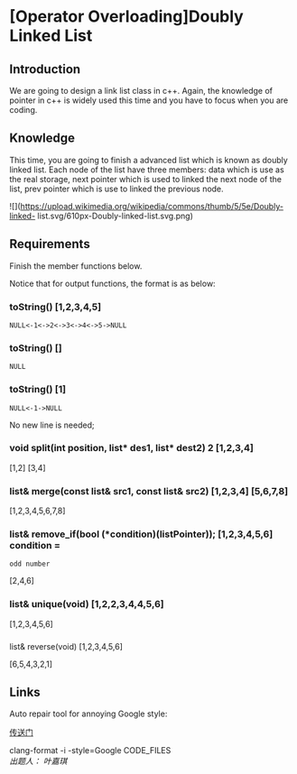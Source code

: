 # [Operator Overloading]Doubly Linked List

## Introduction

We are going to design a link list class in c++. Again, the knowledge of pointer in c++ is
widely used this time and you have to focus when you are coding.   

## Knowledge

This time, you are going to finish a advanced list which is known as doubly
linked list. Each node of the list have three members: data which is use as
the real storage, next pointer which is used to linked the next node of the
list, prev pointer which is use to linked the previous node.



![](https://upload.wikimedia.org/wikipedia/commons/thumb/5/5e/Doubly-linked-
list.svg/610px-Doubly-linked-list.svg.png)





## Requirements

Finish the member functions below.

Notice that for output functions, the format is as below:

### toString() [1,2,3,4,5]

    
    
    NULL<-1<->2<->3<->4<->5->NULL  
    

### toString() []

    
    
    NULL  
    

### toString() [1]

    
    
    NULL<-1->NULL

No new line is needed;

###  

### void split(int position, list* des1, list* dest2) 2 [1,2,3,4]

[1,2] [3,4]



### list& merge(const list& src1, const list& src2) [1,2,3,4] [5,6,7,8]

[1,2,3,4,5,6,7,8]

###  

### list& remove_if(bool (*condition)(listPointer)); [1,2,3,4,5,6] condition =
`odd number`

[2,4,6]

###  

### list& unique(void) [1,2,2,3,4,4,5,6]

[1,2,3,4,5,6]

###  
list& reverse(void) [1,2,3,4,5,6]

[6,5,4,3,2,1]

## Links
Auto repair tool for annoying Google style:

[传送门](http://clang.llvm.org/docs/ClangFormat.html)

clang-format -i -style=Google CODE_FILES    
*出题人： 叶嘉琪*